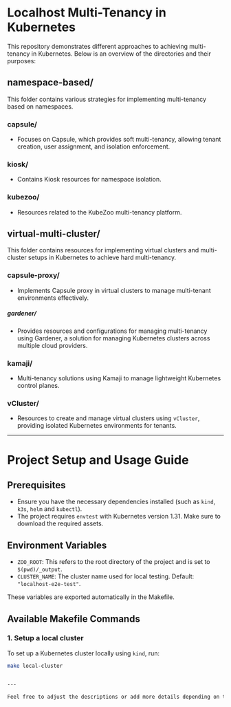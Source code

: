 # Localhost Multi-Tenancy in Kubernetes

This repository demonstrates different approaches to achieving multi-tenancy in Kubernetes. Below is an overview of the directories and their purposes:

## namespace-based/
This folder contains various strategies for implementing multi-tenancy based on namespaces.

### capsule/
- Focuses on Capsule, which provides soft multi-tenancy, allowing tenant creation, user assignment, and isolation enforcement.

### kiosk/
- Contains Kiosk resources for namespace isolation.

### kubezoo/
- Resources related to the KubeZoo multi-tenancy platform.


## virtual-multi-cluster/ 
This folder contains resources for implementing virtual clusters and multi-cluster setups in Kubernetes to achieve hard multi-tenancy.

### capsule-proxy/
- Implements Capsule proxy in virtual clusters to manage multi-tenant environments effectively.

##### gardener/
- Provides resources and configurations for managing multi-tenancy using Gardener, a solution for managing Kubernetes clusters across multiple cloud providers.

### kamaji/
- Multi-tenancy solutions using Kamaji to manage lightweight Kubernetes control planes.

### vCluster/
- Resources to create and manage virtual clusters using `vCluster`, providing isolated Kubernetes environments for tenants.

---

# Project Setup and Usage Guide

## Prerequisites

- Ensure you have the necessary dependencies installed (such as `kind`, `k3s`, `helm` and `kubectl`).
- The project requires `envtest` with Kubernetes version 1.31. Make sure to download the required assets.

## Environment Variables

- `ZOO_ROOT`: This refers to the root directory of the project and is set to `$(pwd)/_output`.
- `CLUSTER_NAME`: The cluster name used for local testing. Default: `"localhost-e2e-test"`.

These variables are exported automatically in the Makefile.

## Available Makefile Commands

### 1. Setup a local cluster

To set up a Kubernetes cluster locally using `kind`, run:

```bash
make local-cluster


---

Feel free to adjust the descriptions or add more details depending on the content of the files.